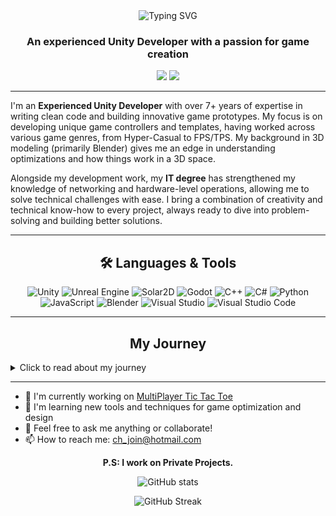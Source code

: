 <!--
  This empty comment pushes the visible content down












-->

<div align="center">
  <img src="https://readme-typing-svg.herokuapp.com?font=Architects+Daughter&color=7AF79A&size=30&center=true&vCenter=true&width=600&lines=Haseeb+Z;UNITY;UNREAL+ENGINE;GODOT;SOLAR2D;GAME+MAKER;BLENDER" alt="Typing SVG" />
</div>

<h3 align="center">An experienced Unity Developer with a passion for game creation</h3>

<p align="center">
  <a href="mailto:ch_join@hotmail.com"><img src="https://img.shields.io/badge/Email-D14836?style=for-the-badge&logo=gmail&logoColor=white"/></a>
  <a href="https://www.linkedin.com/in/haseeb-zahid-357838211/"><img src="https://img.shields.io/badge/LinkedIn-0077B5?style=for-the-badge&logo=linkedin&logoColor=white"/></a>
</p>

---

<p>
I'm an <strong>Experienced Unity Developer</strong> with over 7+ years of expertise in writing clean code and building innovative game prototypes. My focus is on developing unique game controllers and templates, having worked across various game genres, from Hyper-Casual to FPS/TPS. My background in 3D modeling (primarily Blender) gives me an edge in understanding optimizations and how things work in a 3D space.

Alongside my development work, my <strong>IT degree</strong> has strengthened my knowledge of networking and hardware-level operations, allowing me to solve technical challenges with ease. I bring a combination of creativity and technical know-how to every project, always ready to dive into problem-solving and building better solutions.
</p>

---

<h2 align="center">🛠️ Languages & Tools</h2>

<p align="center">
  <img src="https://img.shields.io/badge/Unity-100000?style=for-the-badge&logo=unity&logoColor=white" alt="Unity"/>
  <img src="https://img.shields.io/badge/Unreal_Engine-100000?style=for-the-badge&logo=unreal-engine&logoColor=white" alt="Unreal Engine"/>
  <img src="https://img.shields.io/badge/Solar2D-100000?style=for-the-badge&logo=corona-engine&logoColor=white" alt="Solar2D"/>
  <img src="https://img.shields.io/badge/Godot-478cbf?style=for-the-badge&logo=godot-engine&logoColor=white" alt="Godot"/>
  <img src="https://img.shields.io/badge/C++-00599C?style=for-the-badge&logo=c%2B%2B&logoColor=white" alt="C++"/>
  <img src="https://img.shields.io/badge/C%23-239120?style=for-the-badge&logo=c-sharp&logoColor=white" alt="C#"/>
  <img src="https://img.shields.io/badge/Python-3776AB?style=for-the-badge&logo=python&logoColor=white" alt="Python"/>
  <img src="https://img.shields.io/badge/JavaScript-323330?style=for-the-badge&logo=javascript&logoColor=F7DF1E" alt="JavaScript"/>
  <img src="https://img.shields.io/badge/Blender-F5792A?style=for-the-badge&logo=blender&logoColor=white" alt="Blender"/>
  <img src="https://img.shields.io/badge/Visual_Studio-5C2D91?style=for-the-badge&logo=visual%20studio&logoColor=white" alt="Visual Studio"/>
  <img src="https://img.shields.io/badge/Visual_Studio_Code-0078D4?style=for-the-badge&logo=visual%20studio%20code&logoColor=white" alt="Visual Studio Code"/>
</p>

---

<h2 align="center">My Journey</h2>

<details>
<summary>Click to read about my journey</summary>
<br>
When I was 5, I fell in love with video games. Those early days were full of wonder as I spent hours immersed in play, all the while dreaming of making games myself one day. At the time, I didn't know how game development worked, but the passion to create never left me.

At 12, I began my coding journey, initially creating malware and viruses just for fun, driven by a fascination with how things work. It wasn't long before I found my true calling—game development. I started with GameMaker, which served as my introduction to game creation. But when I discovered Unity 4, everything changed. Unity became my platform, and from then on, I've been coding and building in Unity.

As my skills grew, so did my understanding of various engines. I explored <strong>Unreal, Solar2D (Corona), and Godot</strong>, while mastering languages like <strong>C++, C#, Python, and JavaScript</strong>. Each project was a new chapter, each failure a lesson learned. Today, I continue to build, dream, and code, always looking to push the limits of what's possible in game development.
</details>

---

- 🔭 I'm currently working on [MultiPlayer Tic Tac Toe](https://github.com/BadranRaza/Multiplayer-Tic-Tac-Toe)
- 🌱 I'm learning new tools and techniques for game optimization and design
- 💬 Feel free to ask me anything or collaborate!
- 📫 How to reach me: [ch_join@hotmail.com](mailto:ch_join@hotmail.com)

<p align="center"><strong>P.S: I work on Private Projects.</strong></p>

<p align="center">
  <img src="https://github-readme-stats.vercel.app/api?username=HaseebDev&show_icons=true&theme=radical" alt="GitHub stats" />
</p>

<p align="center">
  <img src="https://github-readme-streak-stats.herokuapp.com/?user=HaseebDev&theme=dark" alt="GitHub Streak" />
</p>
